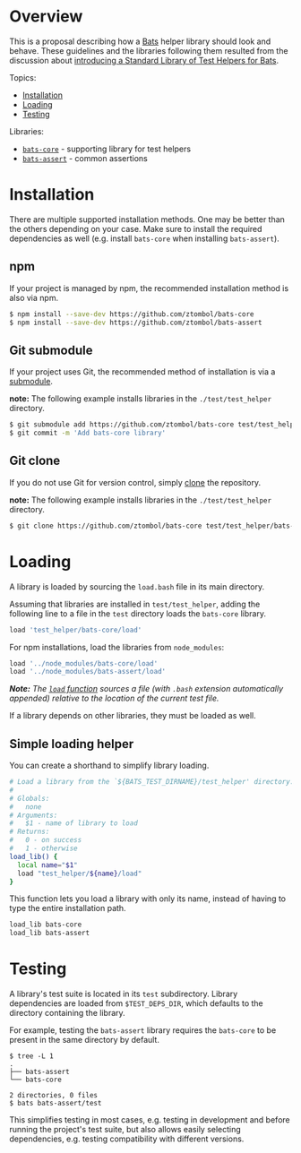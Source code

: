 # Overview

This is a proposal describing how a [Bats][bats] helper library should
look and behave. These guidelines and the libraries following them
resulted from the discussion about [introducing a Standard Library of
Test Helpers for Bats][bats-pr-110].

Topics:
- [Installation](#installation)
- [Loading](#loading)
- [Testing](#testing)

Libraries:
- [`bats-core`][bats-core] - supporting library for test helpers
- [`bats-assert`][bats-assert] - common assertions


# Installation

There are multiple supported installation methods. One may be better
than the others depending on your case. Make sure to install the
required dependencies as well (e.g. install `bats-core` when installing
`bats-assert`).

## npm

If your project is managed by npm, the recommended installation method is
also via npm.

```sh
$ npm install --save-dev https://github.com/ztombol/bats-core
$ npm install --save-dev https://github.com/ztombol/bats-assert
```


## Git submodule

If your project uses Git, the recommended method of installation is via
a [submodule][git-book-submod].

**note:** The following example installs libraries in the
`./test/test_helper` directory.

```sh
$ git submodule add https://github.com/ztombol/bats-core test/test_helper/bats-core
$ git commit -m 'Add bats-core library'
```


## Git clone

If you do not use Git for version control, simply
[clone][git-book-clone] the repository.

**note:** The following example installs libraries in the
`./test/test_helper` directory.

```sh
$ git clone https://github.com/ztombol/bats-core test/test_helper/bats-core
```


# Loading

A library is loaded by sourcing the `load.bash` file in its main
directory.

Assuming that libraries are installed in `test/test_helper`, adding the
following line to a file in the `test` directory loads the
`bats-core` library.

```sh
load 'test_helper/bats-core/load'
```

For npm installations, load the libraries from `node_modules`:

```sh
load '../node_modules/bats-core/load'
load '../node_modules/bats-assert/load'
```

***Note:*** *The [`load` function][bats-load] sources a file (with
`.bash` extension automatically appended) relative to the location of
the current test file.*

If a library depends on other libraries, they must be loaded as well.


## Simple loading helper

You can create a shorthand to simplify library loading.

```sh
# Load a library from the `${BATS_TEST_DIRNAME}/test_helper' directory.
#
# Globals:
#   none
# Arguments:
#   $1 - name of library to load
# Returns:
#   0 - on success
#   1 - otherwise
load_lib() {
  local name="$1"
  load "test_helper/${name}/load"
}
```

This function lets you load a library with only its name, instead of
having to type the entire installation path.

```sh
load_lib bats-core
load_lib bats-assert
```


# Testing

A library's test suite is located in its `test` subdirectory. Library
dependencies are loaded from `$TEST_DEPS_DIR`, which defaults to the
directory containing the library.

For example, testing the `bats-assert` library requires the `bats-core`
to be present in the same directory by default.

```
$ tree -L 1
.
├── bats-assert
└── bats-core

2 directories, 0 files
$ bats bats-assert/test
```

This simplifies testing in most cases, e.g. testing in development and
before running the project's test suite, but also allows easily
selecting dependencies, e.g. testing compatibility with different
versions.


<!-- REFERENCES -->

[bats]: https://github.com/sstephenson/bats
[bats-pr-110]: https://github.com/sstephenson/bats/pull/110 
[bats-core]: https://github.com/ztombol/bats-core
[bats-assert]: https://github.com/ztombol/bats-assert
[git-book-submod]: https://git-scm.com/book/en/v2/Git-Tools-Submodules
[git-book-clone]: https://git-scm.com/book/en/v2/Git-Basics-Getting-a-Git-Repository#Cloning-an-Existing-Repository
[bats-load]: https://github.com/sstephenson/bats#load-share-common-code
